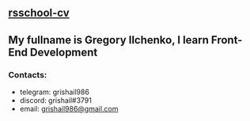 ## [rsschool-cv](https://grishail986.github.io/rsschool-cv/cv)
## My fullname is Gregory Ilchenko, I learn Front-End Development
### Contacts:
* telegram: grishail986 
* discord: grishail#3791 
* email: grishail986@gmail.com 
